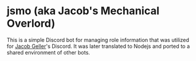 # jsmo (aka Jacob's Mechanical Overlord)

This is a simple Discord bot for managing role information that was utilized for [Jacob Geller](https://www.youtube.com/user/yacobg42)'s Discord. It was later translated to Nodejs and ported to a shared environment of other bots.
